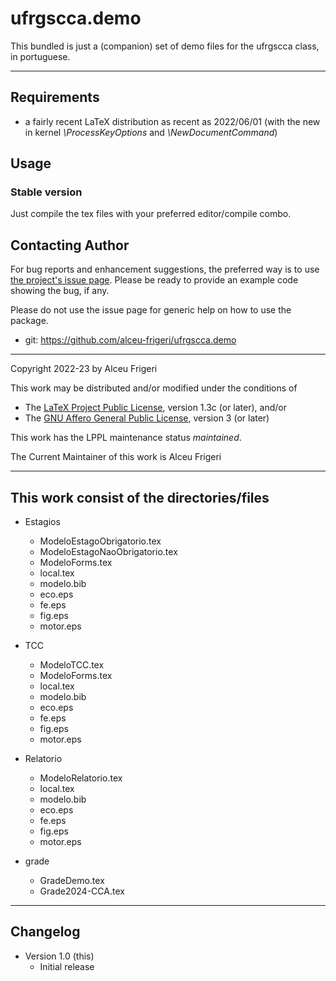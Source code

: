 ufrgscca.demo
==========
This bundled is just a (companion) set of demo files for the ufrgscca class, in portuguese.

--------------

## Requirements
* a fairly recent LaTeX distribution as recent as 2022/06/01
(with the new in kernel *\ProcessKeyOptions* and *\NewDocumentCommand*)


## Usage
### Stable version
Just compile the tex files with your preferred editor/compile combo.


## Contacting Author

For bug reports and enhancement suggestions, the preferred way is to use
[the project's issue page](https://github.com/alceu-frigeri/ufrgscca/issues).
Please be ready to provide an example code showing the bug, if any.

Please do not use the issue page for generic help on how to use the package.

* git: https://github.com/alceu-frigeri/ufrgscca.demo

-------------
Copyright 2022-23 by Alceu Frigeri

 This work may be distributed and/or modified under the
 conditions of

 * The [LaTeX Project Public License](http://www.latex-project.org/lppl.txt), version 1.3c (or later), and/or
 * The [GNU Affero General Public License](https://www.gnu.org/licenses/agpl-3.0.html), version 3 (or later)

This work has the LPPL maintenance status *maintained*.

The Current Maintainer of this work is Alceu Frigeri

-------------
## This work consist of the directories/files

* Estagios
    - ModeloEstagoObrigatorio.tex
    - ModeloEstagoNaoObrigatorio.tex
    - ModeloForms.tex
    - local.tex
    - modelo.bib
    - eco.eps
    - fe.eps
    - fig.eps
    - motor.eps

* TCC
    - ModeloTCC.tex
    - ModeloForms.tex
    - local.tex
    - modelo.bib
    - eco.eps
    - fe.eps
    - fig.eps
    - motor.eps

* Relatorio
    - ModeloRelatorio.tex
    - local.tex
    - modelo.bib
    - eco.eps
    - fe.eps
    - fig.eps
    - motor.eps

* grade
    - GradeDemo.tex
    - Grade2024-CCA.tex
    

-------------


## Changelog

* Version 1.0 (this)
    - Initial release


